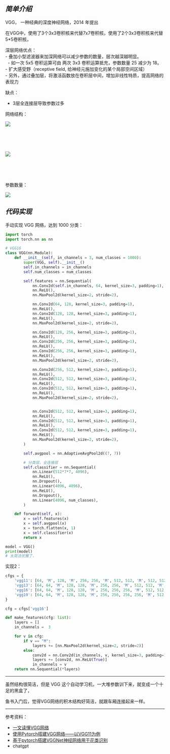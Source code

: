 
## _简单介绍_

VGG， 一种经典的深度神经网络，2014 年提出

在VGG中，使用了3个3x3卷积核来代替7x7卷积核，使用了2个3x3卷积核来代替5*5卷积核，




<p class="warn">
深层网络优点：</br>
- 叠加小型滤波器来加深网络可以减少参数的数量，层次越深越明显。</br>
&nbsp; - 如一次 5x5 卷积运算可由 两次 3x3 卷积运算抵充，参数数量 25 减少为 18。</br>
- 扩大感受野（receptive field, 给神经元施加变化的某个局部空间区域）</br>
- 另外，通过叠加层，将激活函数放在卷积层中间，增加非线性特质，提高网络的表现力
</p>


缺点：
- 3层全连接层导致参数过多



网络结构：

<img src="https://img-1301102143.cos.ap-beijing.myqcloud.com/20231008224619.png">

</br></br></br>

<img src="https://img-1301102143.cos.ap-beijing.myqcloud.com/20231008225104.png">

</br></br></br>

参数数量：


<img src="https://img-1301102143.cos.ap-beijing.myqcloud.com/20231008224620.png">








</br>

## _代码实现_

手动实现 VGG 网络，达到 1000 分类：

```python
import torch
import torch.nn as nn

# VGG16
class VGG(nn.Module):
    def __init__(self, in_channels = 3, num_classes = 1000):
        super(VGG, self).__init__()
        self.in_channels = in_channels
        self.num_classes = num_classes

        self.features = nn.Sequential(
            nn.Conv2d(self.in_channels, 64, kernel_size=3, padding=1),
            nn.ReLU(),
            nn.MaxPool2d(kernel_size=2, stride=2),

            nn.Conv2d(64, 128, kernel_size=3, padding=1),
            nn.ReLU(),
            nn.Conv2d(128, 128, kernel_size=3, padding=1),
            nn.ReLU(),
            nn.MaxPool2d(kernel_size=2, stride=2),

            nn.Conv2d(128, 256, kernel_size=3, padding=1),
            nn.ReLU(),
            nn.Conv2d(256, 256, kernel_size=3, padding=1),
            nn.ReLU(),
            nn.Conv2d(256, 256, kernel_size=3, padding=1),
            nn.ReLU(),
            nn.MaxPool2d(kernel_size=2, stride=2),

            nn.Conv2d(256, 512, kernel_size=3, padding=1),
            nn.ReLU(),
            nn.Conv2d(512, 512, kernel_size=3, padding=1),
            nn.ReLU(),
            nn.Conv2d(512, 512, kernel_size=3, padding=1),
            nn.ReLU(),
            nn.MaxPool2d(kernel_size=2, stride=2),


            nn.Conv2d(512, 512, kernel_size=3, padding=1),
            nn.ReLU(),
            nn.Conv2d(512, 512, kernel_size=3, padding=1),
            nn.ReLU(),
            nn.Conv2d(512, 512, kernel_size=3, padding=1),
            nn.ReLU(),
            nn.MaxPool2d(kernel_size=2, stride=2),
        )

        self.avgpool = nn.AdaptiveAvgPool2d((7, 7))

        # 分类层，全连接层
        self.classifier = nn.Sequential(
            nn.Linear(512*7*7, 4096),
            nn.ReLU(),
            nn.Dropout(),
            nn.Linear(4096, 4096),
            nn.ReLU(),
            nn.Dropout(),
            nn.Linear(4096, num_classes),
        )

    def forward(self, x):
        x = self.features(x)
        x = self.avgpool(x)
        x = torch.flatten(x, 1)
        x = self.classifier(x)
        return x

model = VGG()
print(model)
# 太简洁优雅了，
```


实现2：

```python
cfgs = {
    'vgg11': [64, 'M', 128, 'M', 256, 256, 'M', 512, 512, 'M', 512, 512, 'M'],
    'vgg13': [64, 64, 'M', 128, 128, 'M', 256, 256, 'M', 512, 512, 'M', 512, 512, 'M'],
    'vgg16': [64, 64, 'M', 128, 128, 'M', 256, 256, 256, 'M', 512, 512, 512, 'M', 512, 512, 512, 'M'],
    'vgg19': [64, 64, 'M', 128, 128, 'M', 256, 256, 256, 256, 'M', 512, 512, 512, 512, 'M', 512, 512, 512, 512, 'M'],
}

cfg = cfgs['vgg16']

def make_features(cfg: list):
    layers = []
    in_channels =  3

    for v in cfg:
        if v == "M":
            layers += [nn.MaxPool2d(kernel_size=2, stride=2)]
        else:
            conv2d = nn.Conv2d(in_channels, v, kernel_size=3, padding=1)
            layers += [conv2d, nn.ReLU(True)]
            in_channels = v
    return nn.Sequential(*layers)


```










------------------

虽然结构很简洁，但是 VGG 这个自动学习机，一大堆参数训下来，就变成一个十足的黑盒了，



鱼书入门后，觉得VGG网络的积木结构好简洁，就跟车厢连接起来一样。








----------

参考资料：
- [一文读懂VGG网络](https://zhuanlan.zhihu.com/p/41423739)
- [使用Pytorch搭建VGG网络——以VGG11为例](https://www.cnblogs.com/xmd-home/p/14793221.html)
- [基于pytorch搭建VGGNet神经网络用于花类识别](https://developer.aliyun.com/article/929008)
- chatgpt